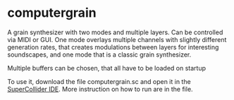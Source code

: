 # computergrain
A grain synthesizer with two modes and multiple layers. Can be controlled via MIDI or GUI.
One mode overlays multiple channels with slightly different generation rates,
that creates modulations between layers for interesting soundscapes, and one mode
that is a classic grain synthesizer.

Multiple buffers can be chosen, that all have to be loaded on startup

To use it, download the file computergrain.sc and open it in the [SuperCollider IDE](https://supercollider.github.io/).
More instruction on how to run are in the file.
